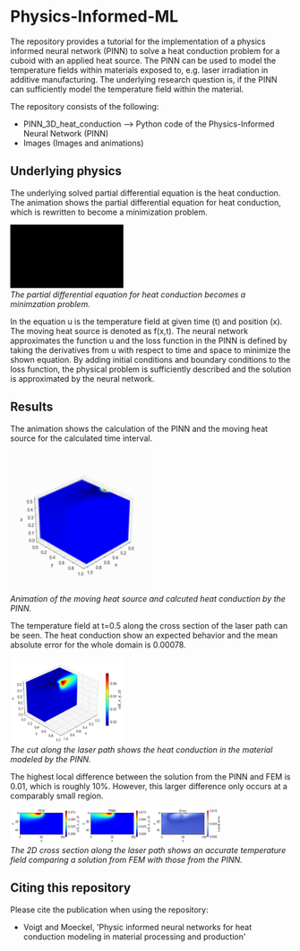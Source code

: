 # Physics-Informed-ML
The repository provides a tutorial for the implementation of a physics informed neural network (PINN) to solve a heat conduction problem for a cuboid with an applied heat source. The PINN can be used to model the temperature fields within materials exposed to, e.g. laser irradiation in additive manufacturing. The underlying research question is, if the PINN can sufficiently model the temperature field within the material. 

The repository consists of the following:
- PINN_3D_heat_conduction --> Python code of the Physics-Informed Neural Network (PINN)
- Images (Images and animations)

## Underlying physics
The underlying solved partial differential equation is the heat conduction. The animation shows the partial differential equation for heat conduction, which is rewritten to become a minimization problem.
<p>
  <img src='Images/Video_manim_PDE_Heat.gif' width=40% height=40% />
  <br>
  <em>The partial differential equation for heat conduction becomes a minimzation problem.</em>
</p>
In the equation u is the temperature field at given time (t) and position (x). The moving heat source is denoted as f(x,t). 
The neural network approximates the function u and the loss function in the PINN is defined by taking the derivatives from u with respect to time and space to minimize the shown equation. By adding initial conditions and boundary conditions to the loss function, the physical problem is sufficiently described and the solution is approximated by the neural network. 

## Results
The animation shows the calculation of the PINN and the moving heat source for the calculated time interval. 
<p>
  <img src='Images/Video_3D.gif' width=50% height=50% />
  <br>
  <em>Animation of the moving heat source and calcuted heat conduction by the PINN.</em>
</p>

The temperature field at t=0.5 along the cross section of the laser path can be seen. The heat conduction show an expected behavior and the mean absolute error for the whole domain is 0.00078. 
<p>
  <img src='Images/PINN_simulation_cross_section.png' width=40% height=40% />
  <br>
  <em>The cut along the laser path shows the heat conduction in the material modeled by the PINN.</em>
</p>

The highest local difference between the solution from the PINN and FEM is 0.01, which is roughly 10%. However, this larger difference only occurs at a comparably small region.
<p>
  <img src='Images/FEM_PINN_Error_comparison.png' width=75% height=75% />
  <br>
  <em>The 2D cross section along the laser path shows an accurate temperature field comparing a solution from FEM with those from the PINN.</em>
</p>

## Citing this repository
Please cite the publication when using the repository:
- Voigt and Moeckel, 'Physic informed neural networks for heat conduction modeling in material processing and production'

